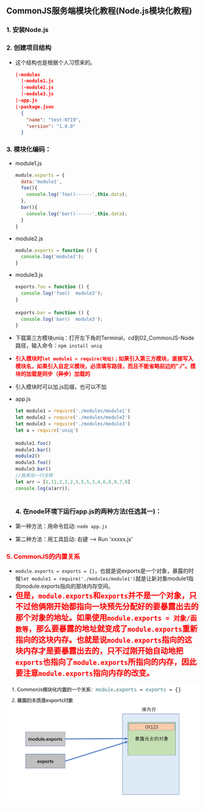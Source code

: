 ## CommonJS服务端模块化教程(Node.js模块化教程)
### 1. 安装Node.js

### 2. 创建项目结构

- 这个结构也是根据个人习惯来的。

  ```json
  |-modules
    |-module1.js
    |-module2.js
    |-module3.js
  |-app.js
  |-package.json
    {
      "name": "test-0719",
      "version": "1.0.0"
    }
  ```
### 3. 模块化编码：

  * module1.js
    ```js
    module.exports = {
      data:'module1',
      foo(){
        console.log('foo()------',this.data);
      },
      bar(){
        console.log('bar()------',this.data);
      }
    }
    ```
    
  * module2.js
    ```js
    module.exports = function () {
      console.log('module2');
    }
    ```
    
  * module3.js
    ```js
    exports.foo = function () {
      console.log('foo()  module3');
    }
    
    exports.bar = function () {
      console.log('bar()  module3');
    }
    ```
    
  * 下载第三方模块uniq：打开左下角的Terminal，cd到02_CommonJS-Node路径，输入命令：```npm install uniq```

  * <span style="color:red;font-weight:bold">引入模块时``let module1 = require(地址)；``如果引入第三方模块，直接写入模块名，如果引入自定义模块，必须填写路径，而且不能省略前边的"./"。模块的加载是同步（~~异步~~）加载的</span>

  * 引入模块时可以加.js后缀，也可以不加

  * app.js 
    ```js
    let module1 = require('./modules/module1')
    let module2 = require('./modules/module2')
    let module3 = require('./modules/module3')
    let a = require('uniq')
    
    module1.foo()
    module1.bar()
    module2()
    module3.foo()
    module3.bar()
    //我来加一行注释
    let arr = [1,11,2,2,2,5,5,5,3,4,6,6,9,7,8]
    console.log(a(arr));
       
    ```
    ### 4. 在node环境下运行app.js的两种方法(任选其一)：

  * 第一种方法：用命令启动: ```node app.js```

  * 第二种方法：用工具启动: 右键 --> Run 'xxxxx.js'

### <span style="color:red;">5. CommonJS的内置关系</span>

- ``module.exports = exports = {}``，也就是说exports是一个对象，暴露的时候``let module1 = require('./modules/module1')``就是让新对象module1指向module.exports指向的那块内存空间。
- <span style="color:red;font-size:20px;font-weight:bold">但是，``module.exports``和``exports``并不是一个对象，只不过他俩刚开始都指向一块预先分配好的要暴露出去的那个对象的地址。如果使用``module.exports = 对象/函数等``，那么要暴露的地址就变成了``module.exports``重新指向的这块内存。也就是说``module.exports``指向的这块内存才是要暴露出去的，只不过刚开始自动地把``exports``也指向了``module.exports``所指向的内存，因此要注意``module.exports``指向内存的改变。</span>

![2_CommonJS内置关系](2_CommonJS_Node模块化教程.assets/2_CommonJS内置关系.png)